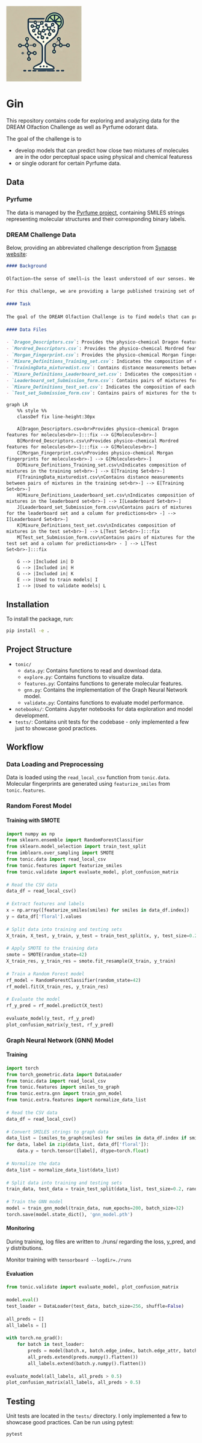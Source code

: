 <p float="right">
  <img src="assets/icon.png" alt="Image Description" width="200">
</p>

<h1 float="left">
Gin
</h1>

This repository contains code for exploring and analyzing data for the DREAM Olfaction Challenge as well as Pyrfume odorant data. 

The goal of the challenge is to
- develop models that can predict how close two mixtures of molecules are in the odor perceptual space using physical and chemical featuress
- or single odorant for certain Pyrfume data.

## Data

### Pyrfume
The data is managed by the [Pyrfume project](https://pyrfume.org/), containing SMILES strings representing molecular structures and their corresponding binary labels.

### DREAM Challenge Data
Below, providing an abbreviated challenge description from [Synapse website](https://www.synapse.org/#!Synapse:syn53470621/wiki/627282):

```markdown
#### Background

Olfaction—the sense of smell—is the least understood of our senses. We use it constantly in our daily lives—choosing food that is not spoiled, as an early-warning sign of a gas leak or a fire, and in the enjoyment of perfume and wine. Recent advances have helped predict what a molecule will smell like, given its chemical structure. This is known as the stimulus-percept problem, which was solved long ago for color vision and tone hearing.

For this challenge, we are providing a large published training set of 500 mixtures measurements obtained from 3 publications, and an unpublished test set of 46 equi-intense mixtures of 10 molecules whose distance was rated by 35 human subjects.

#### Task

The goal of the DREAM Olfaction Challenge is to find models that can predict how close two mixtures of molecules are in the odor perceptual space (on a 0-1 scale, where 0 is total overlap and 1 is the furthest away) using physical and chemical features.

#### Data Files

- `Dragon_Descriptors.csv`: Provides the physico-chemical Dragon features for all molecules in the training, leaderboard, and test sets, plus extra molecules if needed.
- `Mordred_Descriptors.csv`: Provides the physico-chemical Mordred features for all molecules in the training, leaderboard, and test sets.
- `Morgan_Fingerprint.csv`: Provides the physico-chemical Morgan fingerprints for all molecules in the training, leaderboard, and test sets.
- `Mixure_Definitions_Training_set.csv`: Indicates the composition of each mixture in the training set.
- `TrainingData_mixturedist.csv`: Contains distance measurements between pairs of mixtures in the training set.
- `Mixure_Definitions_Leaderboard_set.csv`: Indicates the composition of each mixture in the leaderboard set.
- `Leaderboard_set_Submission_form.csv`: Contains pairs of mixtures for the leaderboard set and a column for your prediction.
- `Mixure_Definitions_test_set.csv`: Indicates the composition of each mixture in the test set.
- `Test_set_Submission_form.csv`: Contains pairs of mixtures for the test set and a column for your prediction.
```

```mermaid
graph LR
    %% style %%
    classDef fix line-height:30px

    A[Dragon_Descriptors.csv<br>Provides physico-chemical Dragon features for molecules<br>-]:::fix --> G[Molecules<br>-]
    B[Mordred_Descriptors.csv\nProvides physico-chemical Mordred features for molecules<br>-]:::fix --> G[Molecules<br>-]
    C[Morgan_Fingerprint.csv\nProvides physico-chemical Morgan fingerprints for molecules<br>-] --> G[Molecules<br>-]
    D[Mixure_Definitions_Training_set.csv\nIndicates composition of mixtures in the training set<br>-] --> E[Training Set<br>-]
    F[TrainingData_mixturedist.csv\nContains distance measurements between pairs of mixtures in the training set<br>-] --> E[Training Set<br>-]
    H[Mixure_Definitions_Leaderboard_set.csv\nIndicates composition of mixtures in the leaderboard set<br>-] --> I[Leaderboard Set<br>-]
    J[Leaderboard_set_Submission_form.csv\nContains pairs of mixtures for the leaderboard set and a column for predictions<br> -] --> I[Leaderboard Set<br>-]
    K[Mixure_Definitions_test_set.csv\nIndicates composition of mixtures in the test set<br>-] --> L[Test Set<br>-]:::fix
    M[Test_set_Submission_form.csv\nContains pairs of mixtures for the test set and a column for predictions<br> - ] --> L[Test Set<br>-]:::fix
    
    G --> |Included in| D
    G --> |Included in| H
    G --> |Included in| K
    E --> |Used to train models| I
    I --> |Used to validate models| L
```

## Installation

To install the package, run:

```bash
pip install -e .
```

## Project Structure

- `tonic/`
  - `data.py`: Contains functions to read and download data.
  - `explore.py`: Contains functions to visualize data.
  - `features.py`: Contains functions to generate molecular features.
  - `gnn.py`: Contains the implementation of the Graph Neural Network model.
  - `validate.py`: Contains functions to evaluate model performance.
- `notebooks/`: Contains Jupyter notebooks for data exploration and model development.
- `tests/`: Contains unit tests for the codebase - only implemented a few just to showcase good practices.

## Workflow

### Data Loading and Preprocessing

Data is loaded using the `read_local_csv` function from `tonic.data`. Molecular fingerprints are generated using `featurize_smiles` from `tonic.features`.

### Random Forest Model

#### Training with SMOTE

```python
import numpy as np
from sklearn.ensemble import RandomForestClassifier
from sklearn.model_selection import train_test_split
from imblearn.over_sampling import SMOTE
from tonic.data import read_local_csv
from tonic.features import featurize_smiles
from tonic.validate import evaluate_model, plot_confusion_matrix

# Read the CSV data
data_df = read_local_csv()

# Extract features and labels
x = np.array([featurize_smiles(smiles) for smiles in data_df.index])
y = data_df['floral'].values

# Split data into training and testing sets
X_train, X_test, y_train, y_test = train_test_split(x, y, test_size=0.2, random_state=42)

# Apply SMOTE to the training data
smote = SMOTE(random_state=42)
X_train_res, y_train_res = smote.fit_resample(X_train, y_train)

# Train a Random Forest model
rf_model = RandomForestClassifier(random_state=42)
rf_model.fit(X_train_res, y_train_res)

# Evaluate the model
rf_y_pred = rf_model.predict(X_test)

evaluate_model(y_test, rf_y_pred)
plot_confusion_matrix(y_test, rf_y_pred)
```

### Graph Neural Network (GNN) Model

#### Training

```python
import torch
from torch_geometric.data import DataLoader
from tonic.data import read_local_csv
from tonic.features import smiles_to_graph
from tonic.extra.gnn import train_gnn_model
from tonic.extra.features import normalize_data_list

# Read the CSV data
data_df = read_local_csv()

# Convert SMILES strings to graph data
data_list = [smiles_to_graph(smiles) for smiles in data_df.index if smiles_to_graph(smiles) is not None]
for data, label in zip(data_list, data_df['floral']):
    data.y = torch.tensor([label], dtype=torch.float)

# Normalize the data
data_list = normalize_data_list(data_list)

# Split data into training and testing sets
train_data, test_data = train_test_split(data_list, test_size=0.2, random_state=42)

# Train the GNN model
model = train_gnn_model(train_data, num_epochs=200, batch_size=32)
torch.save(model.state_dict(), 'gnn_model.pth')
```

#### Monitoring

During training, log files are written to ./runs/ regarding the loss, y_pred, and y distributions.

Monitor training with `tensorboard --logdir=./runs`

#### Evaluation

```python
from tonic.validate import evaluate_model, plot_confusion_matrix

model.eval()
test_loader = DataLoader(test_data, batch_size=256, shuffle=False)

all_preds = []
all_labels = []

with torch.no_grad():
    for batch in test_loader:
        preds = model(batch.x, batch.edge_index, batch.edge_attr, batch.batch)
        all_preds.extend(preds.numpy().flatten())
        all_labels.extend(batch.y.numpy().flatten())

evaluate_model(all_labels, all_preds > 0.5)
plot_confusion_matrix(all_labels, all_preds > 0.5)
```

## Testing

Unit tests are located in the `tests/` directory. I only implemented a few to showcase good practices. Can be run using pytest:

```bash
pytest
```

